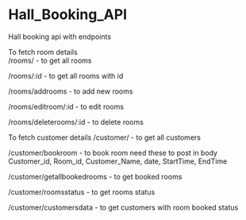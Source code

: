 # Hall_Booking_API
Hall booking api with endpoints

To fetch room details  
 /rooms/ - to get all rooms
  
/rooms/:id - to get all rooms with id

/rooms/addrooms - to add new rooms

/rooms/editroom/:id - to edit rooms

/rooms/deleterooms/:id - to delete rooms

To fetch customer details
/customer/ - to get all customers

/customer/bookroom - to book room need these to post in body
    Customer_id,
    Room_id,
    Customer_Name,
    date,
    StartTime,
    EndTime
    
/customer/getallbookedrooms - to get booked rooms 

/customer/roomsstatus - to get rooms status

/customer/customersdata - to get customers with room booked status
